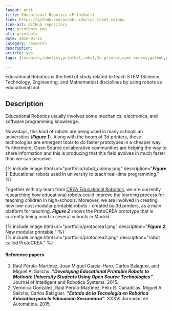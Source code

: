 ```yaml
---
layout: post
title: Educational Robotics (Printbots)
link: https://github.com/asrob-uc3m/rpc_robot_colony
link-alt: GitHub repository
img: printbots.png
alt: printbots
date: 2016-01-25
category: research
description: 
article: yes
tags: [research,robotics,printbot,robot,3d printer,open source,github,crea,robotica,educativa]

---
```


Educational Robotics is the field of study related to teach STEM (Science, Technology, Engineering, and Mathematics) disciplines by using robots as educational tool.

## Description

Educational Robotics usually involves some mechanics, electronics, and software programming knowledge.

Nowadays, this kind of robots are being used in many schools an universities (<b><i>Figure 1</i></b>). Along with the boom of 3d printers, these technologies are emergent tools to do faster prototypes in a cheaper way. Furthermore, Open Source collaborative communities are helping the way to share information and this is producing that this field evolves in much faster than we can perceive.

{% include image.html url="portfolio/robot_colony.png" description="<b><i>Figure 1</i></b>. Educational robots used in university to teach real-time programming." %}

Together with my team from <a href="https://crea-robotica.com/" target="_blank">CREA Educational Robotics</a>, we are currently researching how educational robots could improve the learning process for teaching children in high-schools. Moreover, we are involved in creating new low-cost modular printable robots - created by 3d printers, as a main platform for teaching. <b><i>Figure 2</i></b> shows the ProtoCREA prototype that is currently being used in several schools in Madrid.

<div class="row">
  <div class="col-sm-6">
    {% include image.html url="portfolio/protocrea1.png" description="<b><i>Figure 2</i></b>. New modular printable " %}
  </div>
  <div class="col-sm-6">
    {% include image.html url="portfolio/protocrea2.png" description="robot called ProtoCREA." %}
  </div>
</div>

#### Reference papers

1. Raúl Pérula-Martínez, Juan Miguel García-Haro, Carlos Balaguer, and Miguel A. Salichs. **_"Developing Educational Printable Robots to Motivate University Students Using Open Source Technologies"_**. Journal of Intelligent and Robotics Systems. 2015.
1. Verónica González, Raúl Pérula-Martínez, Félix R. Cañadillas, Miguel A. Salichs, Carlos Balaguer. **_"Estado de la Tecnología en Robótica Educativa para la Educación Secundaria"_**. XXXVI Jornadas de Automática. 2015.
